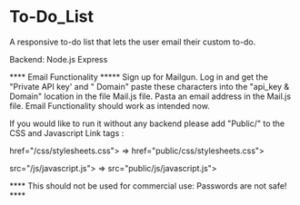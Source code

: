 ﻿# To-Do_List
 A responsive to-do list that lets the user email their custom to-do.
 
 Backend:
 Node.js
 Express

**** Email Functionality *****
Sign up for Mailgun.
Log in and get the "Private API key' and " Domain" paste these characters into the "api_key & Domain" location in the file Mail.js file.
Pasta an email address in the Mail.js file.
Email Functionality should work as intended now. 

If you would like to run it without any backend please add "Public/" to the CSS and Javascript Link tags : 

href="/css/stylesheets.css">   =>  href="public/css/stylesheets.css">

src="/js/javascript.js">    => src="public/js/javascript.js">

**** This should not be used for commercial use: Passwords are not safe! ****
